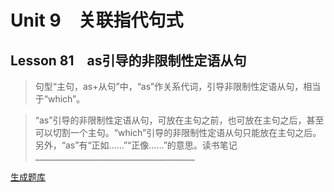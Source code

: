﻿ # Unit 9　关联指代句式
 ## Lesson 81　as引导的非限制性定语从句
 
> 句型“主句，as+从句”中，“as”作关系代词，引导非限制性定语从句，相当于“which”。

> “as”引导的非限制性定语从句，可放在主句之前，也可放在主句之后，甚至可以切割一个主句。“which”引导的非限制性定语从句只能放在主句之后。另外，“as”有“正如……”“正像……”的意思。读书笔记________________________________________


 [生成题库](./sentence/f081.json)